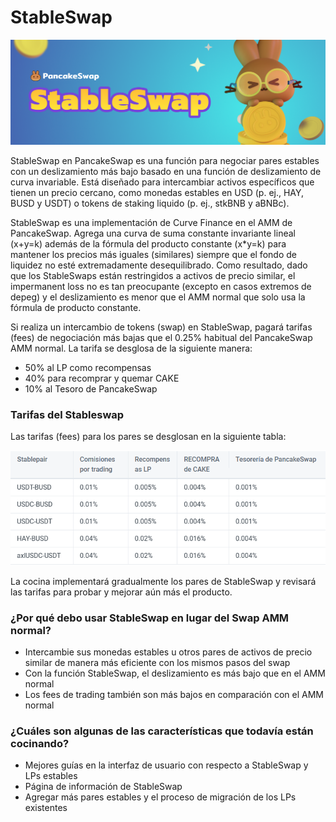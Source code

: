 # StableSwap

![](<../../.gitbook/assets/0 (4).png>)

StableSwap en PancakeSwap es una función para negociar pares estables con un deslizamiento más bajo basado en una función de deslizamiento de curva invariable. Está diseñado para intercambiar activos específicos que tienen un precio cercano, como monedas estables en USD (p. ej., HAY, BUSD y USDT) o tokens de staking liquido (p. ej., stkBNB y aBNBc).

StableSwap es una implementación de Curve Finance en el AMM de PancakeSwap. Agrega una curva de suma constante invariante lineal (x+y=k) además de la fórmula del producto constante (x\*y=k) para mantener los precios más iguales (similares) siempre que el fondo de liquidez no esté extremadamente desequilibrado. Como resultado, dado que los StableSwaps están restringidos a activos de precio similar, el impermanent loss no es tan preocupante (excepto en casos extremos de depeg) y el deslizamiento es menor que el AMM normal que solo usa la fórmula de producto constante.

Si realiza un intercambio de tokens (swap) en StableSwap, pagará tarifas (fees) de negociación más bajas que el 0.25% habitual del PancakeSwap AMM normal. La tarifa se desglosa de la siguiente manera:

* 50% al LP como recompensas
* 40% para recomprar y quemar CAKE
* 10% al Tesoro de PancakeSwap

### **Tarifas del Stableswap** <a href="#_t420txdbiizg" id="_t420txdbiizg"></a>

Las tarifas (fees) para los pares se desglosan en la siguiente tabla:

![](<../../.gitbook/assets/1 (6).png>)

La cocina implementará gradualmente los pares de StableSwap y revisará las tarifas para probar y mejorar aún más el producto.

### **¿Por qué debo usar StableSwap en lugar del Swap AMM normal?** <a href="#_i7oaqlsdnttr" id="_i7oaqlsdnttr"></a>

* Intercambie sus monedas estables u otros pares de activos de precio similar de manera más eficiente con los mismos pasos del swap
* Con la función StableSwap, el deslizamiento es más bajo que en el AMM normal
* Los fees de trading también son más bajos en comparación con el AMM normal

### **¿Cuáles son algunas de las características que todavía están cocinando?** <a href="#_c7evr84kq4lb" id="_c7evr84kq4lb"></a>

* Mejores guías en la interfaz de usuario con respecto a StableSwap y LPs estables
* Página de información de StableSwap
* Agregar más pares estables y el proceso de migración de los LPs existentes

